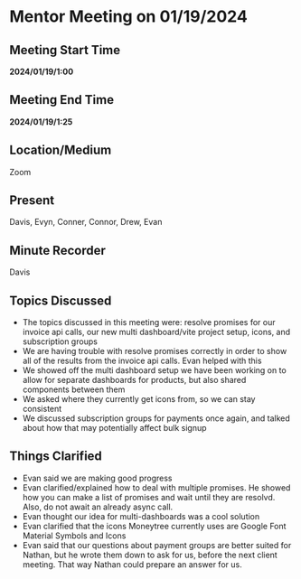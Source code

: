 # Mentor Meeting on 01/19/2024

## Meeting Start Time

**2024/01/19/1:00**

## Meeting End Time

**2024/01/19/1:25**

## Location/Medium

Zoom

## Present

Davis, Evyn, Conner, Connor, Drew, Evan

## Minute Recorder

Davis

## Topics Discussed

- The topics discussed in this meeting were: resolve promises for our invoice api calls, our new multi dashboard/vite project setup, icons, and subscription groups
- We are having trouble with resolve promises correctly in order to show all of the results from the invoice api calls. Evan helped with this
- We showed off the multi dashboard setup we have been working on to allow for separate dashboards for products, but also shared components between them
- We asked where they currently get icons from, so we can stay consistent
- We discussed subscription groups for payments once again, and talked about how that may potentially affect bulk signup

## Things Clarified

- Evan said we are making good progress
- Evan clarified/explained how to deal with multiple promises. He showed how you can make a list of promises and wait until they are resolvd. Also, do not await an already async call.
- Evan thought our idea for multi-dashboards was a cool solution
- Evan clarified that the icons Moneytree currently uses are Google Font Material Symbols and Icons
- Evan said that our questions about payment groups are better suited for Nathan, but he wrote them down to ask for us, before the next client meeting. That way Nathan could prepare an answer for us.
